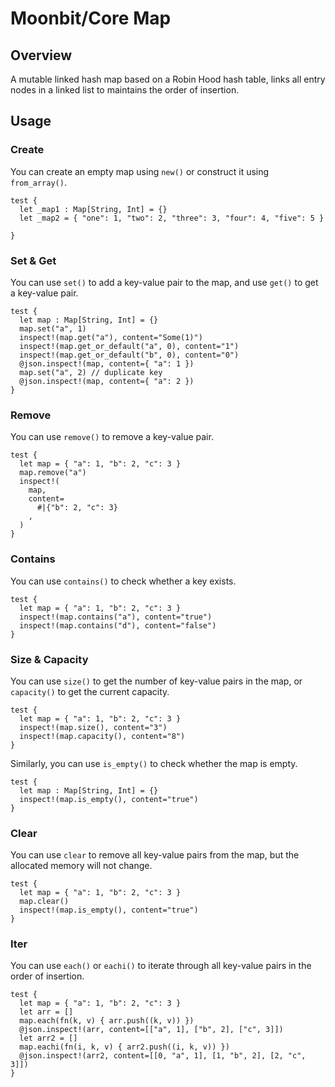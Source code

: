 # Moonbit/Core Map

## Overview

A mutable linked hash map based on a Robin Hood hash table, links all entry nodes in a linked list to maintains the order of insertion.

## Usage

### Create

You can create an empty map using `new()` or construct it using `from_array()`.

```moonbit 
test {
  let _map1 : Map[String, Int] = {}
  let _map2 = { "one": 1, "two": 2, "three": 3, "four": 4, "five": 5 }

}
```

### Set & Get

You can use `set()` to add a key-value pair to the map, and use `get()` to get a key-value pair.

```moonbit
test {
  let map : Map[String, Int] = {}
  map.set("a", 1)
  inspect!(map.get("a"), content="Some(1)")
  inspect!(map.get_or_default("a", 0), content="1")
  inspect!(map.get_or_default("b", 0), content="0")
  @json.inspect!(map, content={ "a": 1 })
  map.set("a", 2) // duplicate key
  @json.inspect!(map, content={ "a": 2 })
}
```

### Remove

You can use `remove()` to remove a key-value pair.

```moonbit
test {
  let map = { "a": 1, "b": 2, "c": 3 }
  map.remove("a")
  inspect!(
    map,
    content=
      #|{"b": 2, "c": 3}
    ,
  )
}
```

### Contains

You can use `contains()` to check whether a key exists.

```moonbit
test {
  let map = { "a": 1, "b": 2, "c": 3 }
  inspect!(map.contains("a"), content="true")
  inspect!(map.contains("d"), content="false")
}
```

### Size & Capacity

You can use `size()` to get the number of key-value pairs in the map, or `capacity()` to get the current capacity.

```moonbit
test {
  let map = { "a": 1, "b": 2, "c": 3 }
  inspect!(map.size(), content="3")
  inspect!(map.capacity(), content="8")
}
```

Similarly, you can use `is_empty()` to check whether the map is empty.

```moonbit
test {
  let map : Map[String, Int] = {}
  inspect!(map.is_empty(), content="true")
}
```

### Clear

You can use `clear` to remove all key-value pairs from the map, but the allocated memory will not change.

```moonbit
test {
  let map = { "a": 1, "b": 2, "c": 3 }
  map.clear()
  inspect!(map.is_empty(), content="true")
}
```

### Iter

You can use `each()` or `eachi()` to iterate through all key-value pairs in the order of insertion.

```moonbit
test {
  let map = { "a": 1, "b": 2, "c": 3 }
  let arr = []
  map.each(fn(k, v) { arr.push((k, v)) })
  @json.inspect!(arr, content=[["a", 1], ["b", 2], ["c", 3]])
  let arr2 = []
  map.eachi(fn(i, k, v) { arr2.push((i, k, v)) })
  @json.inspect!(arr2, content=[[0, "a", 1], [1, "b", 2], [2, "c", 3]])
}
```
